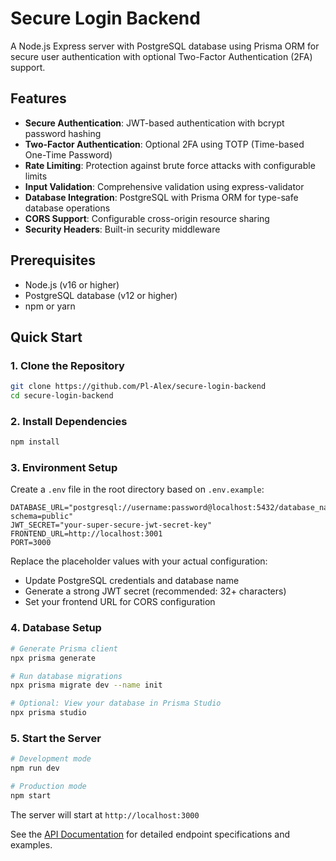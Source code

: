 # Secure Login Backend

A Node.js Express server with PostgreSQL database using Prisma ORM for secure user authentication with optional Two-Factor Authentication (2FA) support.

## Features

- **Secure Authentication**: JWT-based authentication with bcrypt password hashing
- **Two-Factor Authentication**: Optional 2FA using TOTP (Time-based One-Time Password)
- **Rate Limiting**: Protection against brute force attacks with configurable limits
- **Input Validation**: Comprehensive validation using express-validator
- **Database Integration**: PostgreSQL with Prisma ORM for type-safe database operations
- **CORS Support**: Configurable cross-origin resource sharing
- **Security Headers**: Built-in security middleware

## Prerequisites

- Node.js (v16 or higher)
- PostgreSQL database (v12 or higher)
- npm or yarn

## Quick Start

### 1. Clone the Repository

```bash
git clone https://github.com/Pl-Alex/secure-login-backend
cd secure-login-backend
```

### 2. Install Dependencies

```bash
npm install
```

### 3. Environment Setup

Create a `.env` file in the root directory based on `.env.example`:

```env
DATABASE_URL="postgresql://username:password@localhost:5432/database_name?schema=public"
JWT_SECRET="your-super-secure-jwt-secret-key"
FRONTEND_URL=http://localhost:3001
PORT=3000
```

Replace the placeholder values with your actual configuration:

- Update PostgreSQL credentials and database name
- Generate a strong JWT secret (recommended: 32+ characters)
- Set your frontend URL for CORS configuration

### 4. Database Setup

```bash
# Generate Prisma client
npx prisma generate

# Run database migrations
npx prisma migrate dev --name init

# Optional: View your database in Prisma Studio
npx prisma studio
```

### 5. Start the Server

```bash
# Development mode
npm run dev

# Production mode
npm start
```

The server will start at `http://localhost:3000`

See the [API Documentation](API_DOCS.md) for detailed endpoint specifications and examples.

